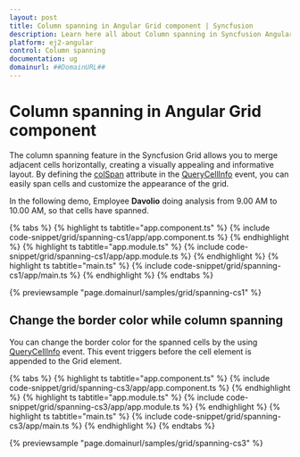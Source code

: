 ```yaml
---
layout: post
title: Column spanning in Angular Grid component | Syncfusion
description: Learn here all about Column spanning in Syncfusion Angular Grid component of Syncfusion Essential JS 2 and more.
platform: ej2-angular
control: Column spanning 
documentation: ug
domainurl: ##DomainURL##
---
```


# Column spanning in Angular Grid component

The column spanning feature in the Syncfusion Grid allows you to merge adjacent cells horizontally, creating a visually appealing and informative layout. By defining the [colSpan](https://ej2.syncfusion.com/angular/documentation/api/grid/queryCellInfoEventArgs/#colspan) attribute in the [QueryCellInfo](https://ej2.syncfusion.com/angular/documentation/api/grid/queryCellInfoEventArgs) event, you can easily span cells and customize the appearance of the grid.

In the following demo, Employee **Davolio** doing analysis from 9.00 AM to 10.00 AM, so that cells have spanned.

{% tabs %}
{% highlight ts tabtitle="app.component.ts" %}
{% include code-snippet/grid/spanning-cs1/app/app.component.ts %}
{% endhighlight %}
{% highlight ts tabtitle="app.module.ts" %}
{% include code-snippet/grid/spanning-cs1/app/app.module.ts %}
{% endhighlight %}
{% highlight ts tabtitle="main.ts" %}
{% include code-snippet/grid/spanning-cs1/app/main.ts %}
{% endhighlight %}
{% endtabs %}
  
{% previewsample "page.domainurl/samples/grid/spanning-cs1" %}

## Change the border color while column spanning

You can change the border color for the spanned cells by the using [QueryCellInfo](https://ej2.syncfusion.com/angular/documentation/api/grid/#querycellinfo) event. This event triggers before the cell element is appended to the Grid element.

{% tabs %}
{% highlight ts tabtitle="app.component.ts" %}
{% include code-snippet/grid/spanning-cs3/app/app.component.ts %}
{% endhighlight %}
{% highlight ts tabtitle="app.module.ts" %}
{% include code-snippet/grid/spanning-cs3/app/app.module.ts %}
{% endhighlight %}
{% highlight ts tabtitle="main.ts" %}
{% include code-snippet/grid/spanning-cs3/app/main.ts %}
{% endhighlight %}
{% endtabs %}
  
{% previewsample "page.domainurl/samples/grid/spanning-cs3" %}

